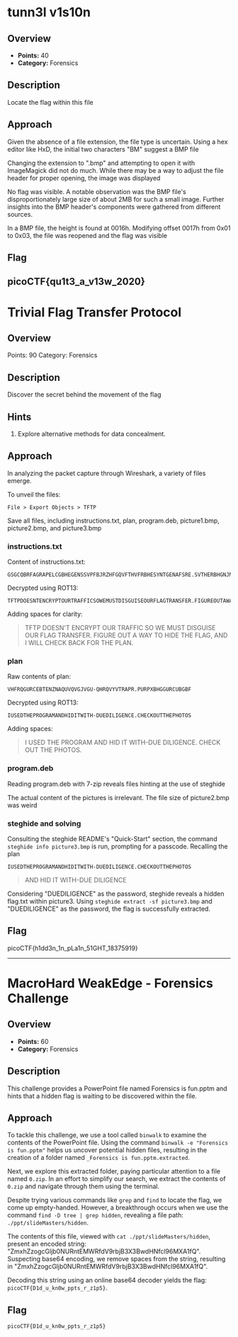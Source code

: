 # **tunn3l v1s10n**

## Overview

- **Points:** 40
- **Category:** Forensics

## Description

Locate the flag within this file

## Approach

Given the absence of a file extension, the file type is uncertain. Using a hex editor like HxD, the initial two characters "BM" suggest a BMP file

Changing the extension to ".bmp" and attempting to open it with ImageMagick did not do much. While there may be a way to adjust the file header for proper opening, the image was displayed

No flag was visible. A notable observation was the BMP file's disproportionately large size of about 2MB for such a small image. Further insights into the BMP header's components were gathered from different sources.

In a BMP file, the height is found at  0016h. Modifying offset 0017h from 0x01 to 0x03, the file was reopened and the flag was visible

## Flag

picoCTF{qu1t3_a_v13w_2020}
---

# **Trivial Flag Transfer Protocol**

## Overview

Points: 90
Category: Forensics

## Description

Discover the secret behind the movement of the flag

## Hints

1. Explore alternative methods for data concealment.

## Approach

In analyzing the packet capture through Wireshark, a variety of files emerge.

To unveil the files:

`File > Export Objects > TFTP`

Save all files, including instructions.txt, plan, program.deb, picture1.bmp, picture2.bmp, and picture3.bmp

### instructions.txt

Content of instructions.txt:

```text
GSGCQBRFAGRAPELCGBHEGENSSVPFBJRZHFGQVFTHVFRBHESYNTGENAFSRE.SVTHERBHGNJNLGBUVQRGURSYNTNAQVJVYYPURPXONPXSBEGURCYNA
```

Decrypted using ROT13:

```text
TFTPDOESNTENCRYPTOURTRAFFICSOWEMUSTDISGUISEOURFLAGTRANSFER.FIGUREOUTAWAYTOHIDETHEFLAGANDIWILLCHECKBACKFORTHEPLAN
```

Adding spaces for clarity:

> TFTP DOESN'T ENCRYPT OUR TRAFFIC SO WE MUST DISGUISE OUR FLAG TRANSFER. FIGURE OUT A WAY TO HIDE THE FLAG, AND I WILL CHECK BACK FOR THE PLAN.

### plan

Raw contents of plan:

```text
VHFRQGURCEBTENZNAQUVQVGJVGU-QHRQVYVTRAPR.PURPXBHGGURCUBGBF
```

Decrypted using ROT13:

```text
IUSEDTHEPROGRAMANDHIDITWITH-DUEDILIGENCE.CHECKOUTTHEPHOTOS
```

Adding spaces:

> I USED THE PROGRAM AND HID IT WITH-DUE DILIGENCE. CHECK OUT THE PHOTOS.

### program.deb

Reading program.deb with 7-zip reveals files hinting at the use of steghide


The actual content of the pictures is irrelevant. The file size of picture2.bmp was weird

### steghide and solving

Consulting the steghide README's "Quick-Start" section, the command `steghide info picture3.bmp` is run, prompting for a passcode. Recalling the plan

```text
IUSEDTHEPROGRAMANDHIDITWITH-DUEDILIGENCE.CHECKOUTTHEPHOTOS
```

> AND HID IT WITH-DUE DILIGENCE

Considering "DUEDILIGENCE" as the password, steghide reveals a hidden flag.txt within picture3. Using `steghide extract -sf picture3.bmp` and "DUEDILIGENCE" as the password, the flag is successfully extracted.

## Flag

picoCTF{h1dd3n_1n_pLa1n_51GHT_18375919}

---

# MacroHard WeakEdge - Forensics Challenge

## Overview

- **Points:** 60
- **Category:** Forensics

## Description

This challenge provides a PowerPoint file named Forensics is fun.pptm and hints that a hidden flag is waiting to be discovered within the file.

## Approach

To tackle this challenge, we use a tool called `binwalk` to examine the contents of the PowerPoint file. Using the command `binwalk -e "Forensics is fun.pptm"` helps us uncover potential hidden files, resulting in the creation of a folder named `_Forensics is fun.pptm.extracted`.

Next, we explore this extracted folder, paying particular attention to a file named `0.zip`. In an effort to simplify our search, we extract the contents of `0.zip` and navigate through them using the terminal.

Despite trying various commands like `grep` and `find` to locate the flag, we come up empty-handed. However, a breakthrough occurs when we use the command `find -D tree | grep hidden`, revealing a file path: `./ppt/slideMasters/hidden`.

The contents of this file, viewed with `cat ./ppt/slideMasters/hidden`, present an encoded string: "ZmxhZzogcGljb0NURntEMWRfdV9rbjB3X3BwdHNfcl96MXA1fQ". Suspecting base64 encoding, we remove spaces from the string, resulting in "ZmxhZzogcGljb0NURntEMWRfdV9rbjB3X3BwdHNfcl96MXA1fQ".

Decoding this string using an online base64 decoder yields the flag: `picoCTF{D1d_u_kn0w_ppts_r_z1p5}`.

## Flag

`picoCTF{D1d_u_kn0w_ppts_r_z1p5}`


